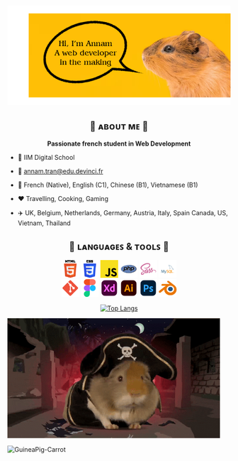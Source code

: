 ![Banner](./images/banner.png)

<div align= "center">

## :mushroom: ᴀʙᴏᴜᴛ ᴍᴇ :mushroom:

**Passionate french student in Web Development**

</div>

* :school: IIM Digital School

* :e-mail: annam.tran@edu.devinci.fr

* 💬 French (Native), English (C1), Chinese (B1), Vietnamese (B1)

* :heart: Travelling, Cooking, Gaming

* :airplane: UK, Belgium, Netherlands, Germany, Austria, Italy, Spain Canada, US, Vietnam, Thailand 

<div align= "center">

## :toolbox: ʟᴀɴɢᴜᴀɢᴇꜱ & ᴛᴏᴏʟꜱ :toolbox:

</div>

<div align="center"> 
    <img src="./icons/HTML.svg" alt="html5" width="40" height="40"/>
    <img src="./icons/CSS.svg" alt="css3" width="40" height="40"/>
    <img src="./icons/JS.svg" alt="javascript" width="40" height="40"/>
    <img src="./icons/PHP.svg" alt="php" width="40" height="40"/> 
    <img src="./icons/SASS.svg" alt="sass" width="40" height="40"/> 
    <img src="./icons/MYSQL.svg" alt="mysql" width="40" height="40"/>
</div>

<div align="center">
    <img src="./icons/GIT.svg" alt="git" width="40" height="40"/>
    <img src="./icons/FIGMA.svg" alt="figma" width="40" height="40"/>
    <img src="./icons/XD.svg" alt="xd" width="40" height="40"/>
    <img src="./icons/ILLUSTRATOR.svg" alt="illustrator" width="40" height="40"/>
    <img src="./icons/PHOTOSHOP.svg" alt="photoshop" width="40" height="40"/>
    <img src="./icons/BLENDER.svg" alt="blender" width="40" height="40"/>

[![Top Langs](https://github-readme-stats.vercel.app/api/top-langs/?username=AnnamTRAN&layout=compact)](https://github.com/AnnamTRAN)
</div> 

![GuineaPig-Pirate](./images/guineapig_pirate.gif)

![GuineaPig-Carrot](https://i.pinimg.com/originals/46/b7/fd/46b7fd446211a2e4aaf41da2bf838462.gif)